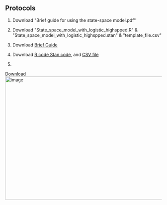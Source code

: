 ## Protocols

1. Download "Brief guide for using the state-space model.pdf"
2. Download "State_space_model_with_logistic_highspped.R" & "State_space_model_with_logistic_highspped.stan" & "template_file.csv"

1. Download [Brief Guide](https://qiita.com/s-yonekura/items/51d5128f9ff525094ac6)
2. Download [R code](),[Stan code](), and [CSV file]()
3. 
Download
<img width="1131" height="395" alt="image" src="https://github.com/user-attachments/assets/127c26ba-17ad-4bb7-9785-8ddd7467b791" />


